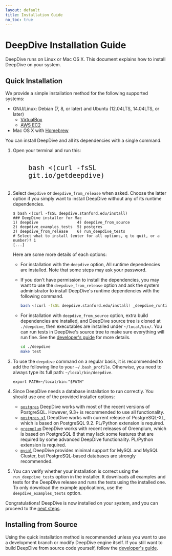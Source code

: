 ```yaml
---
layout: default
title: Installation Guide
no_toc: true
---
```


# DeepDive Installation Guide

DeepDive runs on Linux or Mac OS X.
This document explains how to install DeepDive on your system.

## Quick Installation

We provide a simple installation method for the following supported systems:

* GNU/Linux: Debian (7, 8, or later) and Ubuntu (12.04LTS, 14.04LTS, or later)
    * [VirtualBox](https://help.ubuntu.com/community/VirtualBox)
    * [AWS EC2](using-ec2.md)
* Mac OS X with [Homebrew](http://brew.sh)

You can install DeepDive and all its dependencies with a single command.

1. Open your terminal and run this:
   <pre style="width:80%; margin:0 auto; padding:20px;"><code><big style="font-size:175%;">bash <(curl -fsSL git.io/getdeepdive)</big></code></pre>

2. Select `deepdive` or `deepdive_from_release` when asked.
    Choose the latter option if you simply want to install DeepDive without any of its runtime dependencies.

    ```
    $ bash <(curl -fsSL deepdive.stanford.edu/install)
    ### DeepDive installer for Mac
    1) deepdive                 4) deepdive_from_source
    2) deepdive_examples_tests  5) postgres
    3) deepdive_from_release    6) run_deepdive_tests
    # Select what to install (enter for all options, q to quit, or a number)? 1
    [...]
    ```

    Here are some more details of each options:
    * For installation with the `deepdive` option, All runtime dependencies are installed.
    Note that some steps may ask your password.
    * If you don't have permission to install the dependencies, you may want to use the `deepdive_from_release` option and ask the system administrator to install DeepDive's runtime dependencies with the following command.

        ```bash
        bash <(curl -fsSL deepdive.stanford.edu/install) _deepdive_runtime_deps
        ```
    * For installation with `deepdive_from_source` option, extra build dependencies are installed, and DeepDive source tree is cloned at `./deepdive`, then executables are installed under `~/local/bin/`.
    You can run tests in DeepDive's source tree to make sure everything will run fine.
    See the [developer's guide](developer.md#build-test) for more details.

        ```bash
        cd ./deepdive
        make test
        ```

3. To use the `deepdive` command on a regular basis, it is recommended to add the following line to your `~/.bash_profile`.  Otherwise, you need to always type its full path: `~/local/bin/deepdive`.

    ```
    export PATH=~/local/bin:"$PATH"
    ```

4. Since DeepDive needs a database installation to run correctly.  You should use one of the provided installer options:
    * [`postgres`](http://wiki.postgresql.org/wiki/Detailed_installation_guides)
        DeepDive works with most of the recent versions of PostgreSQL.
        However, 9.3+ is recommended to use all functionality.
    * [`postgres_xl`](using-pgxl.md)
        DeepDive works with current release of PostgreSQL-XL, which is based on PostgreSQL 9.2.
        PL/Python extension is required.
    * [`greenplum`](using-greenplum.md)
        DeepDive works with recent releases of Greenplum, which is based on PostgreSQL 8 that may lack some features that are required by some advanced DeepDive functionality.
        PL/Python extension is required.
    * [`mysql`](using-mysql.md)
        DeepDive provides minimal support for MySQL and MySQL Cluster, but PostgreSQL-based databases are strongly recommended.


5. You can verify whether your installation is correct using the `run_deepdive_tests` option in the installer.
    It downloads all examples and tests for the DeepDive release and runs the tests using the installed one.
    To only download the example applications, use the `deepdive_examples_tests` option.

Congratulations! DeepDive is now installed on your system, and you can proceed to the [next steps](example-spouse.md).



## Installing from Source

Using the quick installation method is recommended unless you want to use a development branch or modify DeepDive engine itself.
If you still want to build DeepDive from source code yourself, follow the [developer's guide](developer.md#build-test).
